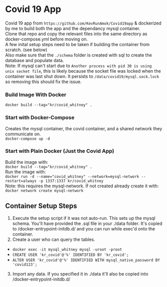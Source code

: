# Covid 19 App

Covid 19 app from `https://github.com/KevRunAmok/Covid19app` & dockerized by me to build both the app and the dependancy mysql container.
</br>
Clone that repo and copy the relevant files into the same directory as docker-compose.yml before moving on.
</br>
A few inital setup steps need to be taken if building the container from scratch. (see below)
</br>
Also make sure that the `./schema` folder is created with sql to create the database and populate data.
</br>
Note: If mysql can't start due to `Another process with pid 30 is using unix socket file`, this is likely because the socket file was locked when the container was last shut down. It persists to `/data/covid19/mysql.sock.lock` so removing this should fix the issue.

### Build Image With Docker

`docker build --tag="kr/covid_whitney" .`

### Start with Docker-Compose

Creates the mysql container, the covid container, and a shared network they communicate on.
</br>
`docker-compose up -d`

### Start with Plain Docker (Just the Covid App)

Build the image with:
</br>
`docker build --tag="kr/covid_whitney" .`
</br>
Run the image with: 
</br>
`docker run -d --name="covid_whitney" --network=mysql-network --restart=always -p 1337:1337 kr/covid_whitney`
</br>
Note: this requires the mysql-network. If not created already create it with:
</br>
`docker network create mysql-network`

## Container Setup Steps

1. Execute the setup script if it was not auto-run. This sets up the mysql schema.
You'll have provided the .sql file in your ./data folder. It's copied to /docker-entrypoint-initdb.d/ and you can run while exec'd onto the container.
2. Create a user who can query the tables.
- `docker exec -it mysql_whitney mysql -uroot -proot`
- `CREATE USER 'kr_covid'@'%' IDENTIFIED BY 'kr_covid';`
- `ALTER USER 'kr_covid'@'%' IDENTIFIED WITH mysql_native_password BY 'covid123';`
3. Import any data.
If you specified it in ./data it'll also be copied into /docker-entrypoint-initdb.d/

